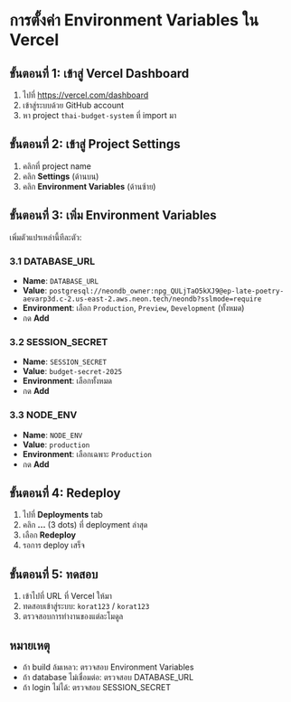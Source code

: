 # การตั้งค่า Environment Variables ใน Vercel

## ขั้นตอนที่ 1: เข้าสู่ Vercel Dashboard
1. ไปที่ https://vercel.com/dashboard
2. เข้าสู่ระบบด้วย GitHub account
3. หา project `thai-budget-system` ที่ import มา

## ขั้นตอนที่ 2: เข้าสู่ Project Settings
1. คลิกที่ project name
2. คลิก **Settings** (ด้านบน)
3. คลิก **Environment Variables** (ด้านซ้าย)

## ขั้นตอนที่ 3: เพิ่ม Environment Variables
เพิ่มตัวแปรเหล่านี้ทีละตัว:

### 3.1 DATABASE_URL
- **Name**: `DATABASE_URL`
- **Value**: `postgresql://neondb_owner:npg_QULjTaO5kXJ9@ep-late-poetry-aevarp3d.c-2.us-east-2.aws.neon.tech/neondb?sslmode=require`
- **Environment**: เลือก `Production`, `Preview`, `Development` (ทั้งหมด)
- กด **Add**

### 3.2 SESSION_SECRET
- **Name**: `SESSION_SECRET`
- **Value**: `budget-secret-2025`
- **Environment**: เลือกทั้งหมด
- กด **Add**

### 3.3 NODE_ENV
- **Name**: `NODE_ENV`
- **Value**: `production`
- **Environment**: เลือกเฉพาะ `Production`
- กด **Add**

## ขั้นตอนที่ 4: Redeploy
1. ไปที่ **Deployments** tab
2. คลิก **...** (3 dots) ที่ deployment ล่าสุด
3. เลือก **Redeploy**
4. รอการ deploy เสร็จ

## ขั้นตอนที่ 5: ทดสอบ
1. เข้าไปที่ URL ที่ Vercel ให้มา
2. ทดสอบเข้าสู่ระบบ: `korat123` / `korat123`
3. ตรวจสอบการทำงานของแต่ละโมดูล

## หมายเหตุ
- ถ้า build ล้มเหลว: ตรวจสอบ Environment Variables
- ถ้า database ไม่เชื่อมต่อ: ตรวจสอบ DATABASE_URL
- ถ้า login ไม่ได้: ตรวจสอบ SESSION_SECRET